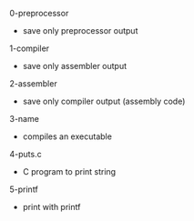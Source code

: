 0-preprocessor
* save only preprocessor output

1-compiler
* save only assembler output

2-assembler
* save only compiler output (assembly code)

3-name
* compiles an executable

4-puts.c
* C program to print string

5-printf
* print with printf
